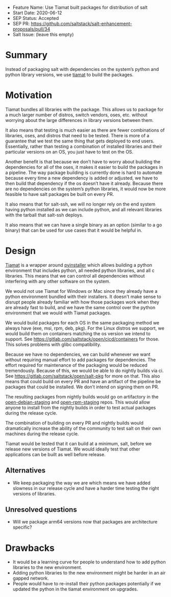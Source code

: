 - Feature Name: Use Tiamat built packages for distribution of salt
- Start Date: 2020-06-12
- SEP Status: Accepted
- SEP PR: https://github.com/saltstack/salt-enhancement-proposals/pull/34
- Salt Issue: (leave this empty)

# Summary
[summary]: #summary

Instead of packaging salt with dependencies on the system’s python and python library versions, we use
[tiamat](https://gitlab.com/saltstack/pop/tiamat) to build the packages.


# Motivation
[motivation]: #motivation

Tiamat bundles all libraries with the package.  This allows us to package for a much larger number of distros, switch
vendors, oses, etc. without worrying about the large differences in library versions between them.

It also means that testing is much easier as there are fewer combinations of libraries, oses, and distros that need to
be tested.  There is more of a guarantee that we test the same thing that gets deployed to end users. Essentially,
rather than testing a combination of installed libraries and their particular versions on an OS, you just have to test
on the OS.

Another benefit is that because we don’t have to worry about building the dependencies for all of the oses, it makes it
easier to build the packages in a pipeline.  The way package building is currently done is hard to automate because
every time a new dependency is added or adjusted, we have to then build that dependency if the os doesn’t have it
already.  Because there are no dependencies on the system’s python libraries, it would now be more feasible to have
salt packages be built on every PR.

It also means that for salt-ssh, we will no longer rely on the end system having python installed as we can include
python, and all relevant libraries with the tarball that salt-ssh deploys.

It also means that we can have a single binary as an option (similar to a go binary) that can be used for use cases
that it would be helpful in.


# Design
[design]: #detailed-design

[Tiamat](https://gitlab.com/saltstack/pop/tiamat) is a wrapper around [pyinstaller](https://www.pyinstaller.org/) which
allows building a python environment that includes python, all needed python libraries, and all c libraries.  This
means that we can control all dependencies without interfering with any other software on the system.

We would not use Tiamat for Windows or Mac since they already have a python environment bundled with their installers.
It doesn't make sense to disrupt people already familiar with how those packages work when they are already fast to
build, and we have the same control over the python environment that we would with Tiamat packages.

We would build packages for each OS in the same packaging method we always have (exe, msi, rpm, deb, pkg).  For the
Linux distros we support, we would build them on containers matching the os version we intend to support. See
https://gitlab.com/saltstack/open/cicd/containers for those.  This solves problems with glibc compatibility.

Because we have no dependencies, we can build whenever we want without requiring manual effort to add packages for
dependencies.  The effort required for maintenance of the packaging would be reduced tremendously.  Because of this, we
would be able to do nightly builds via ci.  See https://gitlab.com/saltstack/open/salt-pkg for more on that.  This also
means that could build on every PR and have an artifact of the pipeline be packages that could be installed.  We don’t
intend on signing them on PR.

The resulting packages from nightly builds would go on artifactory in the
[open-debian-staging](https://artifactory.saltstack.net/ui/repos/tree/General/open-debian-staging) and
[open-rpm-staging](https://artifactory.saltstack.net/ui/repos/tree/General/open-rpm-staging) repos.  This would allow
anyone to install from the nightly builds in order to test actual packages during the release cycle.

The combination of building on every PR and nightly builds would dramatically increase the ability of the community to
test salt on their own machines during the release cycle.

Tiamat would be tested that it can build at a minimum, salt, before we release new versions of Tiamat.  We would
ideally test that other applications can be built as well before release.

## Alternatives
[alternatives]: #alternatives

- We keep packaging the way we are which means we have added slowness in our release cycle and have a harder time
  testing the right versions of libraries.

## Unresolved questions
[unresolved]: #unresolved-questions

- Will we package arm64 versions now that packages are architecture specific?


# Drawbacks
[drawbacks]: #drawbacks

- It would be a learning curve for people to understand how to add python libraries to the new environment.
- Adding python libraries to the new environment might be harder in an air gapped network.
- People would have to re-install their python packages potentially if we updated the python in the tiamat environment
  on upgrades.
